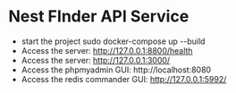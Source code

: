 # Nest FInder API Service

- start the project sudo docker-compose up --build
- Access the server: http://127.0.0.1:8800/health
- Access the server: http://127.0.0.1:3000/
- Access the phpmyadmin GUI: http://localhost:8080
- Access the redis commander GUI: http://127.0.0.1:5992/